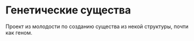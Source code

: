 # Генетические существа
Проект из молодости по созданию существа из некой структуры, почти как геном.
